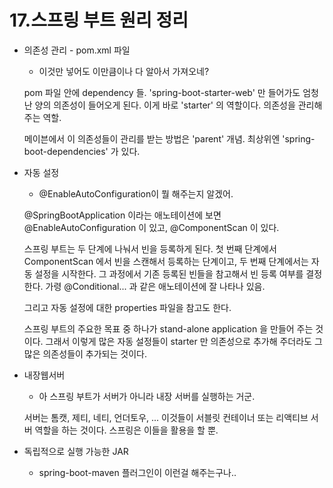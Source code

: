 # 17.스프링 부트 원리 정리

  * 의존성 관리 - pom.xml 파일
    * 이것만 넣어도 이만큼이나 다 알아서 가져오네?

    pom 파일 안에 dependency 들. 'spring-boot-starter-web' 만 들어가도 엄청난 양의 의존성이 들어오게 된다. 이게 바로 'starter' 의 역할이다. 의존성을 관리해 주는 역할.

    메이븐에서 이 의존성들이 관리를 받는 방법은 'parent' 개념. 최상위엔 'spring-boot-dependencies' 가 있다.

  * 자동 설정
    * @EnableAutoConfiguration이 뭘 해주는지 알겠어.

    @SpringBootApplication 이라는 애노테이션에 보면 @EnableAutoConfiguration 이 있고, @ComponentScan 이 있다. 

    스프링 부트는 두 단계에 나눠서 빈을 등록하게 된다. 첫 번째 단계에서 ComponentScan 에서 빈을 스캔해서 등록하는 단계이고, 두 번째 단계에서는 자동 설정을 시작한다. 그 과정에서 기존 등록된 빈들을 참고해서 빈 등록 여부를 결정한다. 가령 @Conditional... 과 같은 애노테이션에 잘 나타나 있음.

    그리고 자동 설정에 대한 properties 파일을 참고도 한다.

    스프링 부트의 주요한 목표 중 하나가 stand-alone application 을 만들어 주는 것이다. 그래서 이렇게 많은 자동 설정들이 starter 만 의존성으로 추가해 주더라도 그 많은 의존성들이 추가되는 것이다.

  * 내장웹서버
    * 아 스프링 부트가 서버가 아니라 내장 서버를 실행하는 거군.

    서버는 톰캣, 제티, 네티, 언더토우, ... 이것들이 서블릿 컨테이너 또는 리액티브 서버 역할을 하는 것이다. 스프링은 이들을 활용을 할 뿐.

  * 독립적으로 실행 가능한 JAR
    * spring-boot-maven 플러그인이 이런걸 해주는구나..